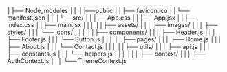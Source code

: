 
│├── Node_modules <!-- contiene librerias y dependencias utilizadas en el proeycto -->
││
│├──public
││├── favicon.ico
││└── manifest.json
││
│└──src/<!-- Contiene todo el código fuente de la aplicación, Carpeta Principal dentro del proyecto  -->
││├── App.css
││├── App.jsx<!-- Punto d eentrada principal de los components -->
││├── index.css
││├── main.jsx<!-- Archivo raiz que conecta REACT con DOM -->
│││
││├── assets/ <!-- Contiene imágenes, íconos, estilos (CSS, SCSS) y otros recursos -->
│││ ├── images/
│││ ├── styles/
│││ └── icons/
│││
││├── components/<!--Incluye todos los componentes reutilizables y modularizados de la aplicación. -->
│││ ├── Header.js
│││ ├── Footer.js
│││ └── Button.js
│││
││├── pages/ <!-- contiene components que representan paginas completas dentro de la aplicacion -->
│││ ├── Home.js
│││ ├── About.js
│││ └── Contact.js
│││
││├── utils/  <!-- Archivos con funciones auxiliares o lógica compartida que se usan en varios lugares del proyecto. -->
│││ ├── api.js
│││ ├── constants.js
│││ └── helpers.js
│││
│││ ├── context/  <!-- Archivos relacionados con el contexto (React Context API) para manejar estados globales. -->
│││ ├── AuthContext.js
│││ └── ThemeContext.js
